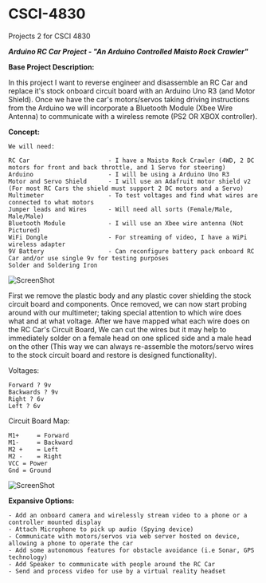 # CSCI-4830
Projects 2 for CSCI 4830

**_Arduino RC Car Project - "An Arduino Controlled Maisto Rock Crawler"_**

**Base Project Description:**

In this project I want to reverse engineer and disassemble an RC Car and replace it's stock onboard circuit board with an Arduino Uno R3 (and Motor Shield). Once
we have the car's motors/servos taking driving instructions from the Arduino we will incorporate a Bluetooth Module (Xbee Wire Antenna) to communicate with a 
wireless remote (PS2 OR XBOX controller). 

**Concept:**
    
    We will need:
    
    RC Car 						- I have a Maisto Rock Crawler (4WD, 2 DC motors for front and back throttle, and 1 Servo for steering)
    Arduino 					- I will be using a Arduino Uno R3 
    Motor and Servo Shield 		- I will use an Adafruit motor shield v2 (For most RC Cars the shield must support 2 DC motors and a Servo)
    Multimeter 					- To test voltages and find what wires are connected to what motors
    Jumper leads and Wires 		- Will need all sorts (Female/Male, Male/Male)
    Bluetooth Module 			- I will use an Xbee wire antenna (Not Pictured)
    WiFi Dongle 				- For streaming of video, I have a WiPi wireless adapter
    9V Battery 					- Can reconfigure battery pack onboard RC Car and/or use single 9v for testing purposes
    Solder and Soldering Iron
    
![ScreenShot](https://github.com/WileTheCoyote/CSCI-4830/blob/master/Arduino-RC-Car-Project/ToolsAndComponents.jpg)

First we remove the plastic body and any plastic cover shielding the stock circuit board and components. Once removed, we can now start probing around
with our multimeter; taking special attention to which wire does what and at what voltage. After we have mapped what each wire does on the RC Car's Circuit Board, 
We can cut the wires but it may help to immediately solder on a female head on one spliced side and a male head on the other (This way we can always re-assemble 
the motors/servo wires to the stock circuit board and restore is designed functionality). 

Voltages:

    Forward ? 9v
    Backwards ? 9v
    Right ? 6v
    Left ? 6v
    
Circuit Board Map:
    
    M1+ 	= Forward
    M1- 	= Backward
    M2 +	= Left
    M2 - 	= Right
    VCC	= Power
    Gnd	= Ground   
    
![ScreenShot](https://github.com/WileTheCoyote/CSCI-4830/blob/master/Arduino-RC-Car-Project/StockCircuitBoard.jpg)   



**Expansive Options:**

    - Add an onboard camera and wirelessly stream video to a phone or a controller mounted display
    - Attach Microphone to pick up audio (Spying device)  
    - Communicate with motors/servos via web server hosted on device, allowing a phone to operate the car
    - Add some autonomous features for obstacle avoidance (i.e Sonar, GPS technology) 
    - Add Speaker to communicate with people around the RC Car
    - Send and process video for use by a virtual reality headset
    





